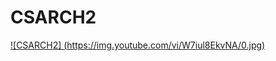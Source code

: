 # CSARCH2

[![CSARCH2] (https://img.youtube.com/vi/W7iul8EkvNA/0.jpg)](https://www.youtube.com/watch?v=W7iul8EkvNA)
